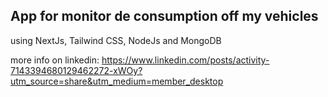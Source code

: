 ## App for monitor de consumption off my vehicles

using NextJs, Tailwind CSS, NodeJs and MongoDB

more info on linkedin: https://www.linkedin.com/posts/activity-7143394680129462272-xWOy?utm_source=share&utm_medium=member_desktop
